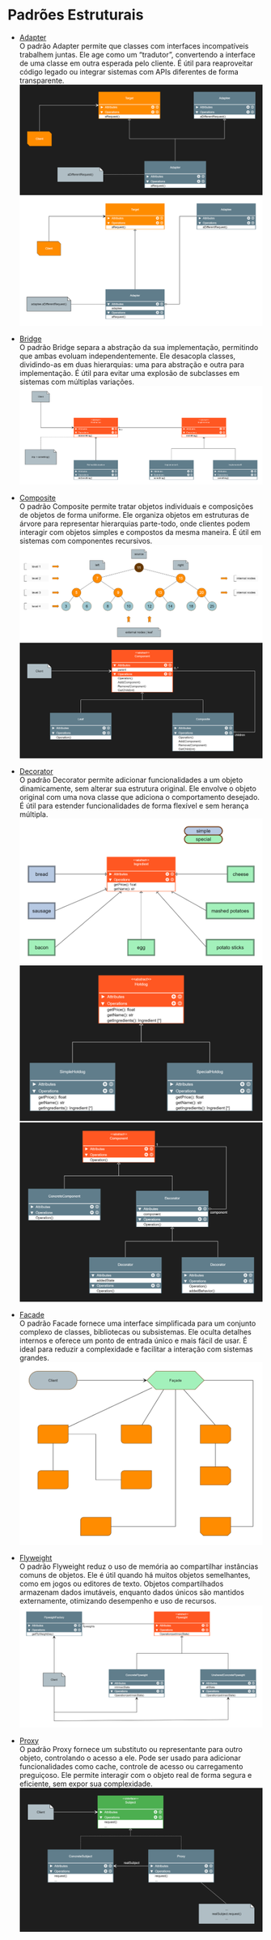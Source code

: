 # Padrões Estruturais

- [Adapter](/structural/adapter/adapter_1.py)  
O padrão Adapter permite que classes com interfaces incompatíveis trabalhem juntas. Ele age como um “tradutor”, convertendo a interface de uma classe em outra esperada pelo cliente. É útil para reaproveitar código legado ou integrar sistemas com APIs diferentes de forma transparente.
![Diagram](/structural/adapter/adapter_class_diagram.png)
![Diagram](/structural/adapter/adapter_object_diagram.png)

- [Bridge](/structural/bridge/bridge_1.py)  
O padrão Bridge separa a abstração da sua implementação, permitindo que ambas evoluam independentemente. Ele desacopla classes, dividindo-as em duas hierarquias: uma para abstração e outra para implementação. É útil para evitar uma explosão de subclasses em sistemas com múltiplas variações.
![Diagram](/structural/bridge/bridge_diagram.png)

- [Composite](/structural/composite/composite_1.py)  
O padrão Composite permite tratar objetos individuais e composições de objetos de forma uniforme. Ele organiza objetos em estruturas de árvore para representar hierarquias parte-todo, onde clientes podem interagir com objetos simples e compostos da mesma maneira. É útil em sistemas com componentes recursivos.
![Diagram](/structural/composite/binary_search_tree.png)
![Diagram](/structural/composite/composite_diagram.png)

- [Decorator](/structural/decorator/decorator_1.py)  
O padrão Decorator permite adicionar funcionalidades a um objeto dinamicamente, sem alterar sua estrutura original. Ele envolve o objeto original com uma nova classe que adiciona o comportamento desejado. É útil para estender funcionalidades de forma flexível e sem herança múltipla.
![Diagram](/structural/decorator/decorator_problem.png)
![Diagram](/structural/decorator/decorator_strategy.png)
![Diagram](/structural/decorator/decorator_diagram.png)

- [Facade](/structural/facade/facade_1.py)  
O padrão Facade fornece uma interface simplificada para um conjunto complexo de classes, bibliotecas ou subsistemas. Ele oculta detalhes internos e oferece um ponto de entrada único e mais fácil de usar. É ideal para reduzir a complexidade e facilitar a interação com sistemas grandes.
![Diagram](/structural/facade/facade_diagram.png)

- [Flyweight](/structural/flyweight/flyweight_1.py)  
O padrão Flyweight reduz o uso de memória ao compartilhar instâncias comuns de objetos. Ele é útil quando há muitos objetos semelhantes, como em jogos ou editores de texto. Objetos compartilhados armazenam dados imutáveis, enquanto dados únicos são mantidos externamente, otimizando desempenho e uso de recursos.
![Diagram](/structural/flyweight/flyweight_diagram.png)

- [Proxy](/structural/proxy/proxy_1.py)  
O padrão Proxy fornece um substituto ou representante para outro objeto, controlando o acesso a ele. Pode ser usado para adicionar funcionalidades como cache, controle de acesso ou carregamento preguiçoso. Ele permite interagir com o objeto real de forma segura e eficiente, sem expor sua complexidade.
![Diagran](/structural/proxy/proxy_diagram.png)